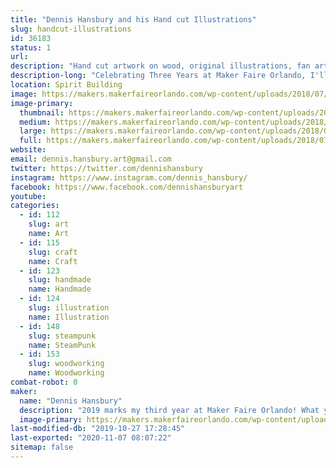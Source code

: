 ```yaml
---
title: "Dennis Hansbury and his Hand cut Illustrations"
slug: handcut-illustrations
id: 36183
status: 1
url: 
description: "Hand cut artwork on wood, original illustrations, fan art, stickers, and more!"
description-long: "Celebrating Three Years at Maker Faire Orlando, I'll have a large selection of Halloween home decor, original illustrations, and a selection fan art inspired pieces that you can display throughout your home or office, or given as a one-of-a-kind gift. I'll be at my booth throughout the weekend showing how to prep surfaces, ink, and paint on wood, as well as having a variety of coloring sheets for attendees to color and take home with them!"
location: Spirit Building
image: https://makers.makerfaireorlando.com/wp-content/uploads/2018/07/PumpkinGroup-1024x1024.jpg
image-primary:
  thumbnail: https://makers.makerfaireorlando.com/wp-content/uploads/2018/07/PumpkinGroup-150x150.jpg
  medium: https://makers.makerfaireorlando.com/wp-content/uploads/2018/07/PumpkinGroup-300x300.jpg
  large: https://makers.makerfaireorlando.com/wp-content/uploads/2018/07/PumpkinGroup-1024x1024.jpg
  full: https://makers.makerfaireorlando.com/wp-content/uploads/2018/07/PumpkinGroup.jpg
website: 
email: dennis.hansbury.art@gmail.com
twitter: https://twitter.com/dennishansbury
instagram: https://www.instagram.com/dennis_hansbury/
facebook: https://www.facebook.com/dennishansburyart
youtube: 
categories:
  - id: 112
    slug: art
    name: Art
  - id: 115
    slug: craft
    name: Craft
  - id: 123
    slug: handmade
    name: Handmade
  - id: 124
    slug: illustration
    name: Illustration
  - id: 148
    slug: steampunk
    name: SteamPunk
  - id: 153
    slug: woodworking
    name: Woodworking
combat-robot: 0
maker:
  name: "Dennis Hansbury"
  description: "2019 marks my third year at Maker Faire Orlando! What you’ll find is an array of artwork ranging from spooky and macabre to familiar and friendly, original illustrations, woodworking, handmade crafts, fan art, prints, and more. Everything created has a focus on quality, originality, and creating a product that either you will be happy to own or enjoy gifting to someone else."
  image-primary: https://makers.makerfaireorlando.com/wp-content/uploads/2019/08/dhlogo.jpg
last-modified-db: "2019-10-27 17:28:45"
last-exported: "2020-11-07 08:07:22"
sitemap: false
---
```

